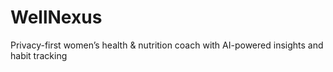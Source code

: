 # WellNexus
Privacy-first women’s health &amp; nutrition coach with AI-powered insights and habit tracking
